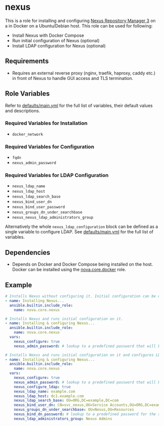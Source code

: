 # nexus

This is a role for installing and configuring [Nexus Repository Manager 3](https://help.sonatype.com/repomanager3) on a in Docker on a Ubuntu/Debian host. This role can be used for following:

- Install Nexus with Docker Compose
- Run initial configuration of Nexus (optional)
- Install LDAP configuration for Nexus (optional)

## Requirements

- Requires an external reverse proxy (nginx, traefik, haproxy, caddy etc.) in front of Nexus to handle GUI access and TLS termination.

## Role Variables

Refer to [defaults/main.yml](https://github.com/novateams/nova.core/blob/main/nova/core/roles/nexus/defaults/main.yml) for the full list of variables, their default values and descriptions.

### Required Variables for Installation

- `docker_network`

### Required Variables for Configuration

- `fqdn`
- `nexus_admin_password`

### Required Variables for LDAP Configuration

- `nexus_ldap_name`
- `nexus_ldap_host`
- `nexus_ldap_search_base`
- `nexus_bind_user_dn`
- `nexus_bind_user_password`
- `nexus_groups_dn_under_searchbase`
- `nexus_nexus_ldap_administrators_group`

Alternatively the whole `nexus_ldap_configuration` block can be defined as a single variable to configure LDAP. See [defaults/main.yml](https://github.com/novateams/nova.core/blob/main/nova/core/roles/nexus/defaults/main.yml) for the full list of variables.

## Dependencies

- Depends on Docker and Docker Compose being installed on the host. Docker can be installed using the [nova.core.docker](https://github.com/novateams/nova.core/tree/main/nova/core/roles/docker) role.

## Example

```yaml
# Installs Nexus without configuring it. Initial configuration can be done manually from the web GUI.
- name: Installing Nexus...
  ansible.builtin.include_role:
    name: nova.core.nexus

# Installs Nexus and runs initial configuration on it.
- name: Installing & configuring Nexus...
  ansible.builtin.include_role:
    name: nova.core.nexus
  vars:
    nexus_configure: true
    nexus_admin_password: # lookup to a predefined password that will be applied to the admin user on first run

# Installs Nexus and runs initial configuration on it and configures LDAP.
- name: Installing & configuring Nexus...
  ansible.builtin.include_role:
    name: nova.core.nexus
  vars:
    nexus_configure: true
    nexus_admin_password: # lookup to a predefined password that will be applied to the admin user on first run
    nexus_configure_ldap: true
    nexus_ldap_name: example.com
    nexus_ldap_host: dc1.example.com
    nexus_ldap_search_base: OU=ORG,DC=example,DC=com
    nexus_bind_user_dn: CN=svc_nexus,OU=Service Accounts,OU=ORG,DC=example,DC=com
    nexus_groups_dn_under_searchbase: OU=Nexus,OU=Resources
    nexus_bind_dn_password: # lookup to a predefined password for the svc_nexus user
    nexus_ldap_administrators_group: Nexus Admins
```
